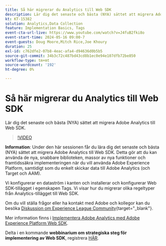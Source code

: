 ```yaml
---
title: Så här migrerar du Analytics till Web SDK
description: Lär dig det senaste och bästa (NYA) sättet att migrera Adobe Analytics till Web SDK
kt: KT-15382
solution: Analytics,Data Collection
feature: Implementation Basics, Tags
event-cta-url-live: https://www.youtube.com/watch?v=J4fuB2fki8o
event-start-time: 2024-05-16 09:00-7
event-guests: Doug Moore,Mitch Rice,Joe Khoury
duration: 25
exl-id: c762dfe2-07b8-4eac-afa4-d94636d0b5b5
source-git-commit: 34b3c72c487bd43cd8b1ec0e94e107dfb72be850
workflow-type: tm+mt
source-wordcount: '192'
ht-degree: 0%

---
```


# Så här migrerar du Analytics till Web SDK

Lär dig det senaste och bästa (NYA) sättet att migrera Adobe Analytics till Web SDK.

>[!VIDEO](https://video.tv.adobe.com/v/3428791/?quality=12&learn=on)

**Information**: Under den här sessionen får du lära dig det senaste och bästa (NYA) sättet att migrera Adobe Analytics till Web SDK. Detta gör att du kan använda de nya, snabbare biblioteken, massor av nya funktioner och framtidssäkra implementeringen när du vill använda Adobe Experience Platform, samtidigt som du enkelt skickar data till Adobe Analytics (och Target och AAM).

Vi konfigurerar en dataström i kanten och installerar och konfigurerar Web SDK-tillägget i egenskapen Tags. Vi visar hur du migrerar olika regeltyper från Analytics-tillägget till Web SDK.

Om du vill ställa frågor eller ha kontakt med Adobe och kollegor kan du besöka [Diskussion om Experience League Community](https://experienceleaguecommunities.adobe.com/t5/adobe-experience-platform-data/experience-league-live-post-session-discussion-this-is-the-way/m-p/673538){target="_blank"}.

Mer information finns i [Implementera Adobe Analytics med Adobe Experience Platform Web SDK](https://experienceleague.adobe.com/en/docs/analytics/implementation/aep-edge/web-sdk/overview).

Delta i en kommande **webbinarium om strategiska steg för implementering av Web SDK**, registrera [HÄR](https://engage.adobe.com/step_by_step_guide_implement.html).
